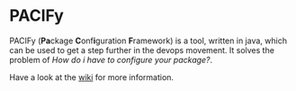 PACIFy 
=============
PACIFy (**Pa**ckage **C**onf**i**guration **F**ramework) is a tool, written in java, which can be used to get a step further in the devops movement. It solves the problem of *How do i have to configure your package?*.

Have a look at the [wiki](https://github.com/cecom/PACIFy/wiki) for more information.


